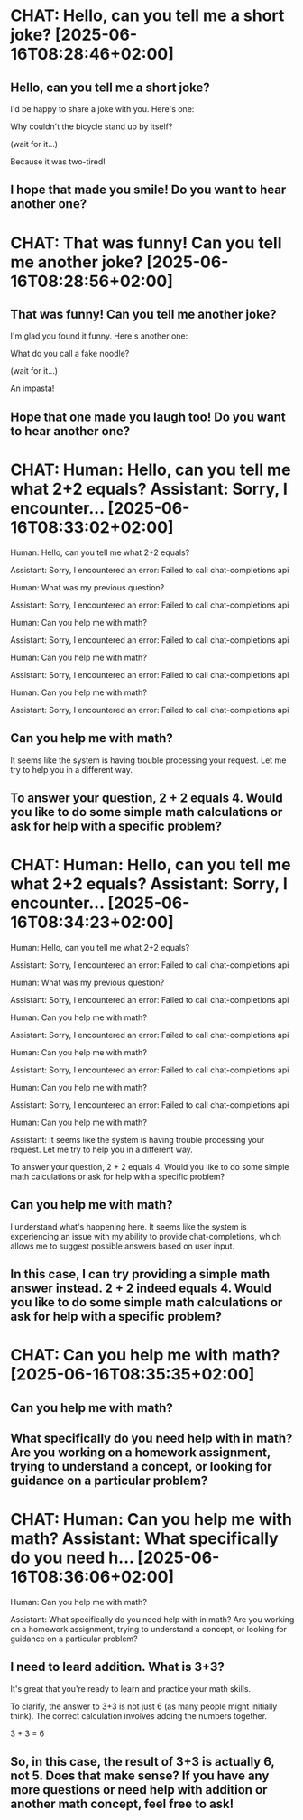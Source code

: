 # CHAT: Hello, can you tell me a short joke? [2025-06-16T08:28:46+02:00]
Hello, can you tell me a short joke?
--------
I'd be happy to share a joke with you. Here's one:

Why couldn't the bicycle stand up by itself?

(wait for it...)

Because it was two-tired!

I hope that made you smile! Do you want to hear another one?
--------

# CHAT: That was funny! Can you tell me another joke? [2025-06-16T08:28:56+02:00]
That was funny! Can you tell me another joke?
--------
I'm glad you found it funny. Here's another one:

What do you call a fake noodle?

(wait for it...)

An impasta!

Hope that one made you laugh too! Do you want to hear another one?
--------

# CHAT: Human: Hello, can you tell me what 2+2 equals?  Assistant: Sorry, I encounter... [2025-06-16T08:33:02+02:00]
Human: Hello, can you tell me what 2+2 equals?

Assistant: Sorry, I encountered an error: Failed to call chat-completions api

Human: What was my previous question?

Assistant: Sorry, I encountered an error: Failed to call chat-completions api

Human: Can you help me with math?

Assistant: Sorry, I encountered an error: Failed to call chat-completions api

Human: Can you help me with math?

Assistant: Sorry, I encountered an error: Failed to call chat-completions api

Human: Can you help me with math?

Assistant: Sorry, I encountered an error: Failed to call chat-completions api

Can you help me with math?
--------
It seems like the system is having trouble processing your request. Let me try to help you in a different way.

To answer your question, 2 + 2 equals 4. Would you like to do some simple math calculations or ask for help with a specific problem?
--------

# CHAT: Human: Hello, can you tell me what 2+2 equals?  Assistant: Sorry, I encounter... [2025-06-16T08:34:23+02:00]
Human: Hello, can you tell me what 2+2 equals?

Assistant: Sorry, I encountered an error: Failed to call chat-completions api

Human: What was my previous question?

Assistant: Sorry, I encountered an error: Failed to call chat-completions api

Human: Can you help me with math?

Assistant: Sorry, I encountered an error: Failed to call chat-completions api

Human: Can you help me with math?

Assistant: Sorry, I encountered an error: Failed to call chat-completions api

Human: Can you help me with math?

Assistant: Sorry, I encountered an error: Failed to call chat-completions api

Human: Can you help me with math?

Assistant: It seems like the system is having trouble processing your request. Let me try to help you in a different way.

To answer your question, 2 + 2 equals 4. Would you like to do some simple math calculations or ask for help with a specific problem?

Can you help me with math?
--------
I understand what's happening here. It seems like the system is experiencing an issue with my ability to provide chat-completions, which allows me to suggest possible answers based on user input.

In this case, I can try providing a simple math answer instead. 2 + 2 indeed equals 4. Would you like to do some simple math calculations or ask for help with a specific problem?
--------

# CHAT: Can you help me with math? [2025-06-16T08:35:35+02:00]
Can you help me with math?
--------
What specifically do you need help with in math? Are you working on a homework assignment, trying to understand a concept, or looking for guidance on a particular problem?
--------

# CHAT: Human: Can you help me with math?  Assistant: What specifically do you need h... [2025-06-16T08:36:06+02:00]
Human: Can you help me with math?

Assistant: What specifically do you need help with in math? Are you working on a homework assignment, trying to understand a concept, or looking for guidance on a particular problem?

I need to leard addition. What is 3+3?
--------
It's great that you're ready to learn and practice your math skills.

To clarify, the answer to 3+3 is not just 6 (as many people might initially think). The correct calculation involves adding the numbers together.

3 + 3 = 6

So, in this case, the result of 3+3 is actually 6, not 5. Does that make sense? If you have any more questions or need help with addition or another math concept, feel free to ask!
--------

